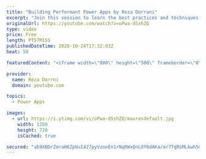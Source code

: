 ```yaml
---
title: "Building Performant Power Apps by Reza Dorrani"
excerpt: "Join this session to learn the best practices and techniques for performance optimization in Canvas Apps."
originalUrl: https://youtube.com/watch?v=oPwa-dSshZQ
type: video
price: Free
length: PT57M15S
publishedDateTime: 2020-10-24T17:32:03Z
heat: 50

featuredContent: "<iframe width=\"800\" height=\"500\" frameborder=\"0\" src=\"https://www.youtube.com/embed/oPwa-dSshZQ\" allow=\"accelerometer; autoplay; encrypted-media; gyroscope; picture-in-picture\" allowfullscreen></iframe>"

provider:
  name: Reza Dorrni
  domain: youtube.com

topics:
  - Power Apps

images:
  - url: https://i.ytimg.com/vi/oPwa-dSshZQ/maxresdefault.jpg
    width: 1280
    height: 720
    isCached: true

secured: "ab9XBDrZmraH6ZpUuI427pyVzoeEn1rNqRWxQnL8Y6dAKa/ar7TqRsMLkwh5mi2Ji9D4/fFZ/Ub+hX7w4hhbFhssCij5VhyrEnJj2LuyQlwyvC1PAhrvQcKc0097HZMy4Fyx5LLM+opDcfphltdui3NjECXHjcdmN85txa2n9cxPhSQ6j8Nz/m+GK1uRDyzLIIHDRUUxkv4OQifxZtw+B5MTDMAmr35ocTSo5Sf6WEy6fMuILi1Hma2F+/NrjjcmuZGmWX4QvLgmP5I9qRFFhYyEJXx2Qf04zcggzaB2XWW/QH/hycC0F0Jbpuwq/qW+Q9WaF4N/tkzQ7sxxKlcc2WzMwvKCv6IO1oes3zrAeUSuV1s4V0SCackuagLSPGtpdv0wixNMOhCmPGzvkxT21YKvSU9CddVcqy3YmRF+Tik=;qBo8DX8mdI2YdTE9dLmpSg=="
---
```



